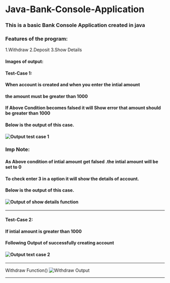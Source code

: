 # Java-Bank-Console-Application

### This is a basic Bank Console Application created in java

### Features of the program:
1.Withdraw 
2.Deposit 
3.Show Details 


#### Images of output:
#### Test-Case 1: 
#### When account is created and when you enter the intial amount<br>
#### the amount must be greater than 1000<br>
#### If Above Condition becomes falsed it will Show error that amount should be greater than  1000<br> 
#### Below is the output of this case.<br>
#### ![Output test case 1](https://i.imgur.com/8wfIAe8.png)

### Imp Note:
#### As Above condition of intial amount get falsed .the intial amount will be set to 0 <br>
#### To check enter 3 in a option it will show the details of account.<br>
#### Below is the output of this case.<br>
#### ![Output of show details function](https://i.imgur.com/VwTi4io.png)

---

#### Test-Case 2: 
#### If intial amount is greater than 1000 <br>
#### Following Output of successfully creating account<br>
#### ![Output text case 2](https://i.imgur.com/ZbtJEzq.png)

---

Withdraw Function()
![Withdraw Output](https://i.imgur.com/OBCxJk6.png)

---












